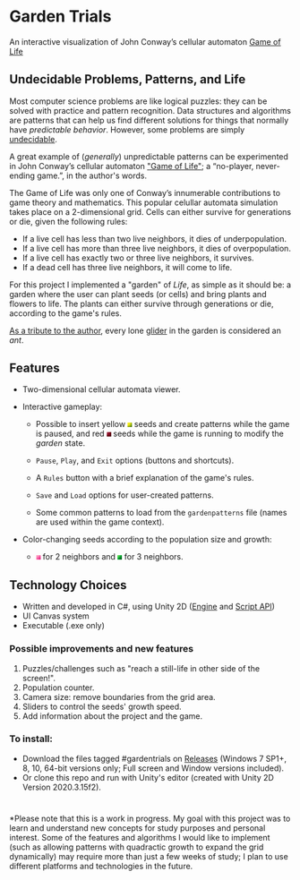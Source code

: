 # Garden Trials

#### 
An interactive visualization of John Conway’s cellular automaton [Game of Life](https://en.wikipedia.org/wiki/Conway%27s_Game_of_Life)


## Undecidable Problems, Patterns, and Life

Most computer science problems are like logical puzzles: they can be solved with practice and pattern recognition.
Data structures and algorithms are patterns that can help us find different solutions for things that normally have *predictable behavior*. However, some problems are simply [undecidable](https://en.wikipedia.org/wiki/Halting_problem).

A great example of (_generally_) unpredictable patterns can be experimented in John Conway’s cellular automaton ["Game of Life"](https://en.wikipedia.org/wiki/Conway%27s_Game_of_Life); a “no-player, never-ending game.”, in the author's words. 

The Game of Life was only one of Conway’s innumerable contributions to game theory and mathematics. This popular celullar automata simulation takes place on a 2-dimensional grid. Cells can either survive for generations or die, given the following rules:

- If a live cell has less than two live neighbors, it dies of underpopulation.
- If a live cell has more than three live neighbors, it dies of overpopulation.
- If a live cell has exactly two or three live neighbors, it survives.
- If a dead cell has three live neighbors, it will come to life.

For this project I implemented a "garden" of *Life*, as simple as it should be: a garden where the user can plant seeds (or cells) and bring plants and flowers to life. The plants can either survive through generations or die, according to the game's rules. 

[As a tribute to the author](https://www.youtube.com/watch?v=E8kUJL04ELA), every lone [glider](https://conwaylife.com/wiki/Glider) in the garden is considered an *ant*.

## Features

- Two-dimensional cellular automata viewer.

- Interactive gameplay:
  - Possible to insert yellow <img src="Assets/Resources/Sprites/one.png" alt="Cell" width="8" height="8"> seeds and create patterns while the game is paused, and red <img src="Assets/Resources/Sprites/zero.png" alt="Cell" width="8" height="8"> seeds while the game is running to modify the _garden_ state.

  - ```Pause```, ```Play```, and ```Exit``` options (buttons and shortcuts).

  - A ```Rules``` button with a brief explanation of the game's rules.

  - ```Save``` and ```Load``` options for user-created patterns.

  - Some common patterns to load from the ```gardenpatterns``` file (names are used within the game context).

- Color-changing seeds according to the population size and growth: 
  - <img src="Assets/Resources/Sprites/two.png" alt="Cell" width="8" height="8"> for 2 neighbors and <img src="Assets/Resources/Sprites/three.png" alt="Cell" width="8" height="8"> for 3 neighbors.

## Technology Choices

- Written and developed in C#, using Unity 2D ([Engine](https://store.unity.com/download?ref=personal) and [Script API](https://docs.unity3d.com/ru/2020.1/ScriptReference/index.html))
- UI Canvas system
- Executable (.exe only)

### Possible improvements and new features
1. Puzzles/challenges such as "reach a still-life in other side of the screen!".
1. Population counter.
1. Camera size: remove boundaries from the grid area.  
1. Sliders to control the seeds' growth speed.
1. Add information about the project and the game.

### To install:
- Download the files tagged #gardentrials on [Releases](https://github.com/ivsgit/GardenTrials/releases) (Windows 7 SP1+, 8, 10, 64-bit versions only; Full screen and Window versions included).
- Or clone this repo and run with Unity's editor (created with Unity 2D Version 2020.3.15f2).
#
###
####
######
*Please note that this is a work in progress. My goal with this project was to learn and understand new concepts for study purposes and personal interest. Some of the features and algorithms I would like to implement (such as allowing patterns with quadractic growth to expand the grid dynamically) may require more than just a few weeks of study; I plan to use different platforms and technologies in the future. 
